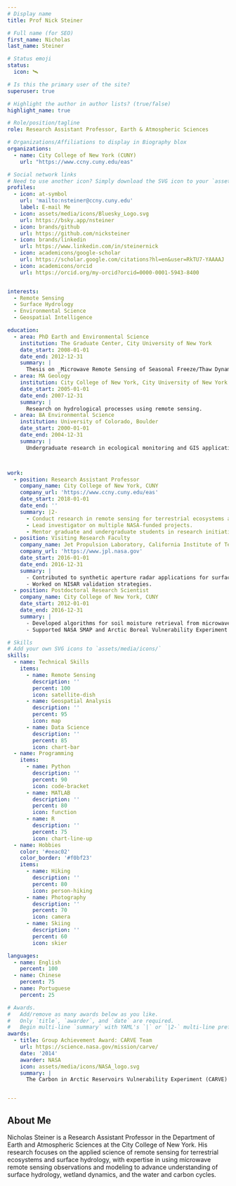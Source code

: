 ```yaml
---
# Display name
title: Prof Nick Steiner

# Full name (for SEO)
first_name: Nicholas
last_name: Steiner

# Status emoji
status:
  icon: 🛰️

# Is this the primary user of the site?
superuser: true

# Highlight the author in author lists? (true/false)
highlight_name: true

# Role/position/tagline
role: Research Assistant Professor, Earth & Atmospheric Sciences

# Organizations/Affiliations to display in Biography blox
organizations:
  - name: City College of New York (CUNY)
    url: "https://www.ccny.cuny.edu/eas"

# Social network links
# Need to use another icon? Simply download the SVG icon to your `assets/media/icons/` folder.
profiles:
  - icon: at-symbol
    url: 'mailto:nsteiner@ccny.cuny.edu'
    label: E-mail Me
  - icon: assets/media/icons/Bluesky_Logo.svg
    url: https://bsky.app/nsteiner
  - icon: brands/github
    url: https://github.com/nicksteiner
  - icon: brands/linkedin
    url: https://www.linkedin.com/in/steinernick
  - icon: academicons/google-scholar
    url: https://scholar.google.com/citations?hl=en&user=RkTU7-YAAAAJ
  - icon: academicons/orcid
    url: https://orcid.org/my-orcid?orcid=0000-0001-5943-8400


interests:
  - Remote Sensing
  - Surface Hydrology
  - Environmental Science
  - Geospatial Intelligence

education:
  - area: PhD Earth and Environmental Science
    institution: The Graduate Center, City University of New York
    date_start: 2008-01-01
    date_end: 2012-12-31
    summary: |
      Thesis on _Microwave Remote Sensing of Seasonal Freeze/Thaw Dynamics_. Supervised by Prof. Kyle McDonald. Contributed to NASA CARVE and SMAP mission validation efforts.
  - area: MA Geology
    institution: City College of New York, City University of New York
    date_start: 2005-01-01
    date_end: 2007-12-31
    summary: |
      Research on hydrological processes using remote sensing.
  - area: BA Environmental Science
    institution: University of Colorado, Boulder
    date_start: 2000-01-01
    date_end: 2004-12-31
    summary: |
      Undergraduate research in ecological monitoring and GIS applications.



work:
  - position: Research Assistant Professor
    company_name: City College of New York, CUNY
    company_url: 'https://www.ccny.cuny.edu/eas'
    date_start: 2018-01-01
    date_end: ''
    summary: |2-
      - Conduct research in remote sensing for terrestrial ecosystems and surface hydrology.
      - Lead investigator on multiple NASA-funded projects.
      - Mentor graduate and undergraduate students in research initiatives.
  - position: Visiting Research Faculty
    company_name: Jet Propulsion Laboratory, California Institute of Technology
    company_url: 'https://www.jpl.nasa.gov'
    date_start: 2016-01-01
    date_end: 2016-12-31
    summary: |
      - Contributed to synthetic aperture radar applications for surface hydrology.
      - Worked on NISAR validation strategies.
  - position: Postdoctoral Research Scientist
    company_name: City College of New York, CUNY
    date_start: 2012-01-01
    date_end: 2016-12-31
    summary: |
      - Developed algorithms for soil moisture retrieval from microwave observations.
      - Supported NASA SMAP and Arctic Boreal Vulnerability Experiment (ABoVE) campaigns.

# Skills
# Add your own SVG icons to `assets/media/icons/`
skills:
  - name: Technical Skills
    items:
      - name: Remote Sensing
        description: ''
        percent: 100
        icon: satellite-dish
      - name: Geospatial Analysis
        description: ''
        percent: 95
        icon: map
      - name: Data Science
        description: ''
        percent: 85
        icon: chart-bar
  - name: Programming
    items:
      - name: Python
        description: ''
        percent: 90
        icon: code-bracket
      - name: MATLAB
        description: ''
        percent: 80
        icon: function
      - name: R
        description: ''
        percent: 75
        icon: chart-line-up
  - name: Hobbies
    color: '#eeac02'
    color_border: '#f0bf23'
    items:
      - name: Hiking
        description: ''
        percent: 80
        icon: person-hiking
      - name: Photography
        description: ''
        percent: 70
        icon: camera
      - name: Skiing
        description: ''
        percent: 60
        icon: skier

languages:
  - name: English
    percent: 100
  - name: Chinese
    percent: 75
  - name: Portuguese
    percent: 25

# Awards.
#   Add/remove as many awards below as you like.
#   Only `title`, `awarder`, and `date` are required.
#   Begin multi-line `summary` with YAML's `|` or `|2-` multi-line prefix and indent 2 spaces below.
awards:
  - title: Group Achievement Award: CARVE Team
    url: https://science.nasa.gov/mission/carve/
    date: '2014'
    awarder: NASA
    icon: assets/media/icons/NASA_logo.svg
    summary: |
      The Carbon in Arctic Reservoirs Vulnerability Experiment (CARVE) was a NASA airborne science campaign designed to study the changing carbon dynamics in Arctic and boreal ecosystems. Using aircraft-mounted sensors, CARVE collected data on atmospheric greenhouse gas concentrations, surface temperature, and soil moisture across Alaska to improve understanding of permafrost thaw and its impact on carbon emissions. The mission, which ran from 2012 to 2015, provided critical insights into how climate change affects carbon fluxes in the Arctic, helping to refine global climate models


---
```

## About Me

Nicholas Steiner is a Research Assistant Professor in the Department of Earth and Atmospheric Sciences at the City College of New York. His research focuses on the applied science of remote sensing for terrestrial ecosystems and surface hydrology, with expertise in using microwave remote sensing observations and modeling to advance understanding of surface hydrology, wetland dynamics, and the water and carbon cycles.